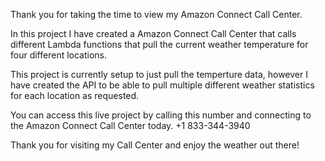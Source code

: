 Thank you for taking the time to view my Amazon Connect Call Center. 

In this project I have created a Amazon Connect Call Center that calls different Lambda functions that pull the current weather temperature for four different locations.

This project is currently setup to just pull the temperture data, however I have created the API to be able to pull multiple different weather statistics for each location as requested.

You can access this live project by calling this number and connecting to the Amazon Connect Call Center today. +1 833-344-3940

Thank you for visiting my Call Center and enjoy the weather out there!
